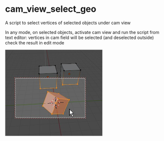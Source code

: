 # cam_view_select_geo
A script to select vertices of selected objects under cam view

In any mode, on selected objects, activate cam view and run the script from text editor:
vertices in cam field will be selected (and deselected outside)
check the result in edit mode


![](Blender.jpg)
